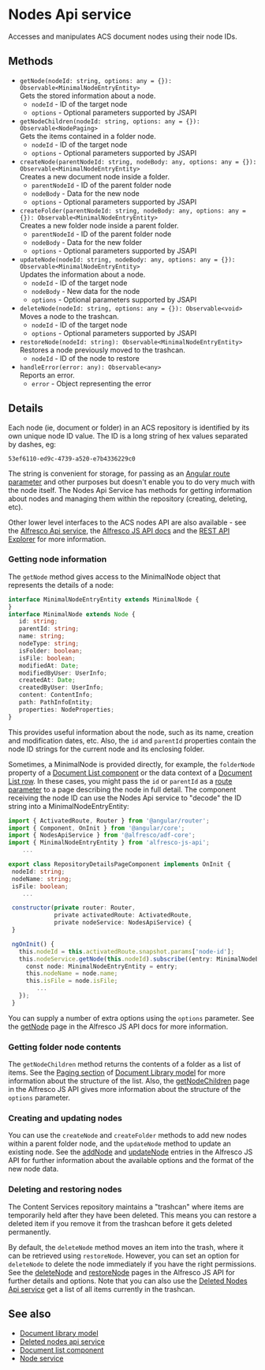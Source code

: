 # Nodes Api service

Accesses and manipulates ACS document nodes using their node IDs.

## Methods

-   `getNode(nodeId: string, options: any = {}): Observable<MinimalNodeEntryEntity>`  
    Gets the stored information about a node.  
    -   `nodeId` - ID of the target node
    -   `options` - Optional parameters supported by JSAPI
-   `getNodeChildren(nodeId: string, options: any = {}): Observable<NodePaging>`  
    Gets the items contained in a folder node.  
    -   `nodeId` - ID of the target node
    -   `options` - Optional parameters supported by JSAPI
-   `createNode(parentNodeId: string, nodeBody: any, options: any = {}): Observable<MinimalNodeEntryEntity>`  
    Creates a new document node inside a folder.  
    -   `parentNodeId` - ID of the parent folder node
    -   `nodeBody` - Data for the new node
    -   `options` - Optional parameters supported by JSAPI
-   `createFolder(parentNodeId: string, nodeBody: any, options: any = {}): Observable<MinimalNodeEntryEntity>`  
    Creates a new folder node inside a parent folder.  
    -   `parentNodeId` - ID of the parent folder node
    -   `nodeBody` - Data for the new folder
    -   `options` - Optional parameters supported by JSAPI
-   `updateNode(nodeId: string, nodeBody: any, options: any = {}): Observable<MinimalNodeEntryEntity>`  
    Updates the information about a node.  
    -   `nodeId` - ID of the target node
    -   `nodeBody` - New data for the node
    -   `options` - Optional parameters supported by JSAPI
-   `deleteNode(nodeId: string, options: any = {}): Observable<void>`  
    Moves a node to the trashcan.  
    -   `nodeId` - ID of the target node
    -   `options` - Optional parameters supported by JSAPI
-   `restoreNode(nodeId: string): Observable<MinimalNodeEntryEntity>`  
    Restores a node previously moved to the trashcan.  
    -   `nodeId` - ID of the node to restore
-   `handleError(error: any): Observable<any>`  
    Reports an error.  
    -   `error` - Object representing the error

## Details

Each node (ie, document or folder) in an ACS repository is identified by
its own unique node ID value. The ID is a long string of hex values separated
by dashes, eg:

`53ef6110-ed9c-4739-a520-e7b4336229c0`

The string is convenient for storage, for passing as an 
[Angular route parameter](https://angular.io/guide/router)
and other purposes but doesn't enable you to do very much with the node itself.
The Nodes Api Service has methods for getting information about nodes and
managing them within the repository (creating, deleting, etc).

Other lower level interfaces to the ACS nodes API are also available - see the
[Alfresco Api service](alfresco-api.service.md), the 
[Alfresco JS API docs](https://github.com/Alfresco/alfresco-js-api/tree/master/src/alfresco-core-rest-api)
and the
[REST API Explorer](https://api-explorer.alfresco.com/api-explorer/#/nodes)
for more information.

### Getting node information

The `getNode` method gives access to the MinimalNode object that represents the
details of a node:

```ts
interface MinimalNodeEntryEntity extends MinimalNode {
}
interface MinimalNode extends Node {
   id: string;
   parentId: string;
   name: string;
   nodeType: string;
   isFolder: boolean;
   isFile: boolean;
   modifiedAt: Date;
   modifiedByUser: UserInfo;
   createdAt: Date;
   createdByUser: UserInfo;
   content: ContentInfo;
   path: PathInfoEntity;
   properties: NodeProperties;
}
```

This provides useful information about the node, such as its name, creation and
modification dates, etc. Also, the `id` and `parentId` properties contain the node
ID strings for the current node and its enclosing folder.

Sometimes, a MinimalNode is provided directly, for example, the `folderNode` property
of a [Document List component](document-list.component.md) or the data context of a
[Document List row](document-list.component.md#underlying-node-object). In these cases,
you might pass the `id` or `parentId` as a [route parameter](https://angular.io/guide/router)
to a page describing the node in full detail. The component receiving the node ID can
use the Nodes Api service to "decode" the ID string into a MinimalNodeEntryEntity:

```ts
import { ActivatedRoute, Router } from '@angular/router';
import { Component, OnInit } from '@angular/core';
import { NodesApiService } from '@alfresco/adf-core';
import { MinimalNodeEntryEntity } from 'alfresco-js-api';
    ...

export class RepositoryDetailsPageComponent implements OnInit {
 nodeId: string;
 nodeName: string;
 isFile: boolean;
    ...

 constructor(private router: Router,
             private activatedRoute: ActivatedRoute,
             private nodeService: NodesApiService) {
 }

 ngOnInit() {
   this.nodeId = this.activatedRoute.snapshot.params['node-id'];
   this.nodeService.getNode(this.nodeId).subscribe((entry: MinimalNodeEntryEntity) => {
     const node: MinimalNodeEntryEntity = entry;
     this.nodeName = node.name;
     this.isFile = node.isFile;
        ...
   });
 }
```

You can supply a number of extra options using the `options` parameter. See the
[getNode](https://github.com/Alfresco/alfresco-js-api/blob/master/src/alfresco-core-rest-api/docs/NodesApi.md#getNode)
page in the Alfresco JS API docs for more information.

### Getting folder node contents

The `getNodeChildren` method returns the contents of a folder
as a list of items. See the [Paging section](document-library.model.md#paging)
of [Document Library model](document-library.model.md) for
more information about the structure of the list. Also, the
[getNodeChildren](https://github.com/Alfresco/alfresco-js-api/blob/master/src/alfresco-core-rest-api/docs/NodesApi.md#getNodeChildren)
page in the Alfresco JS API gives more information about the structure of the
`options` parameter.

### Creating and updating nodes

You can use the `createNode` and `createFolder` methods to add new nodes
within a parent folder node, and the `updateNode` method to update an
existing node. See the
[addNode](https://github.com/Alfresco/alfresco-js-api/blob/master/src/alfresco-core-rest-api/docs/NodesApi.md#addNode)
and
[updateNode](https://github.com/Alfresco/alfresco-js-api/blob/master/src/alfresco-core-rest-api/docs/NodesApi.md#updateNode)
entries in the Alfresco JS API for further information about the available options and 
the format of the new node data.

### Deleting and restoring nodes

The Content Services repository maintains a "trashcan" where items are
temporarily held after they have been deleted. This means you can
restore a deleted item if you remove it from the trashcan before it
gets deleted permanently.

By default, the `deleteNode` method moves an item into the trash, where it can
be retrieved using `restoreNode`. However, you can set an option for `deleteNode`
to delete the node immediately if you have the right permissions. See the
[deleteNode](https://github.com/Alfresco/alfresco-js-api/blob/master/src/alfresco-core-rest-api/docs/NodesApi.md#deleteNode)
and
[restoreNode](https://github.com/Alfresco/alfresco-js-api/blob/master/src/alfresco-core-rest-api/docs/NodesApi.md#restoreNode)
pages in the Alfresco JS API for further details and options. Note that you can also use the
[Deleted Nodes Api service](deleted-nodes-api.service.md) get a list of all items currently in the trashcan.

## See also

-   [Document library model](document-library.model.md)
-   [Deleted nodes api service](deleted-nodes-api.service.md)
-   [Document list component](document-list.component.md)
-   [Node service](node.service.md)
